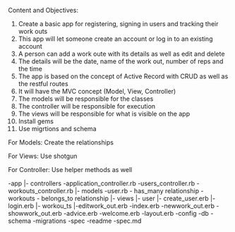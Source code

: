 
Content and Objectives:

1. Create a basic app for registering, signing in users and tracking their work outs
2. This app will let someone create an account or log in to an existing account
3. A person can add a work oute with its details as well as edit and delete
4. The details will be the date, name of the work out, number of reps and the time
5. The app is based on the concept of Active Record with CRUD as well as the restful routes 
6. It will have the MVC concept (Model, View, Controller)
7. The models will be responsible for the classes
8. The controller will be responsible for execution
9. The views will be responsible for what is visible on the app
10. Install gems
11. Use migrtions and schema

For Models:
Create the relationships

For Views:
Use shotgun

For Controller:
Use helper methods as well

-app
  |- controllers
        -application_controller.rb
      	-users_controller.rb
	      -workouts_controller.rb
  |- models
        -user.rb - has_many relationship
	      -workouts - belongs_to relationship
  |- views
       |- user
          |- create_user.erb
          |- login.erb
			 |- workou_ts
          |-editwork_out.erb
           -index.erb
           -newwork_out.erb 
           -showwork_out.erb
           -advice.erb
       -welcome.erb
       -layout.erb
-config
-db
 -schema
 -migrations
-spec
-readme
-spec.md